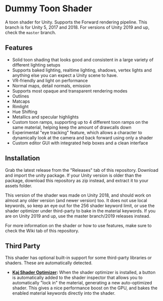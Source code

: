 # Dummy Toon Shader
A toon shader for Unity. Supports the Forward rendering pipeline. This branch is for Unity 5, 2017 and 2018. For versions of Unity 2019 and up, check the `master` branch.

## Features
* Solid toon shading that looks good and consistent in a large variety of different lighting setups
* Supports baked lighting, realtime lighting, shadows, vertex lights and anything else you can expect a Unity scene to have.
* VR-friendly and light on performance
* Normal maps, detail normals, emission
* Supports most opaque and transparent rendering modes
* Outlines
* Matcaps
* Rimlight
* Hue Shifting
* Metallics and specular highlights
* Custom toon ramps, supporting up to 4 different toon ramps on the same material, helping keep the amount of drawcalls down
* Experimental "eye tracking" feature, which allows a character to dynamically look at the camera and back forward using only a shader
* Custom editor GUI with integrated help boxes and a clean interface

## Installation
Grab the latest release from the "Releases" tab of this repository. Download and import the unity package. If your Unity version is older than the package, download this repository as zip instead, and extract it to your assets folder.

This version of the shader was made on Unity 2018, and should work on almost any older version (and newer version) too. It does not use local keywords, so keep an eye out for the 256 shader keyword limit, or use the shader optimizer under third-party to bake in the material keywords. If you are on Unity 2019 and up, use the master branch/2019 releases instead.

For more information on the shader or how to use features, make sure to check the Wiki tab of this repository.

## Third Party
This shader has optional built-in support for some third-party libraries or shaders. These are automatically detected.
* **[Kaj Shader Optimizer](https://github.com/DarthShader/Kaj-Unity-Shaders):** When the shader optimizer is installed, a button is automatically added to the shader inspector that allows you to automatically "lock in" the material, generating a new auto-optimized shader. This gives a nice performance boost on the GPU, and bakes the enabled material keywords directly into the shader.

